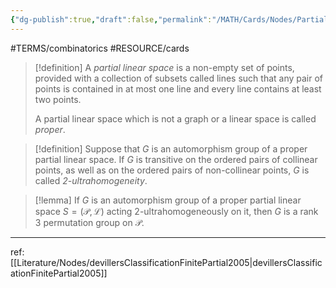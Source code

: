 ```yaml
---
{"dg-publish":true,"draft":false,"permalink":"/MATH/Cards/Nodes/Partial Linear Space/","dgPassFrontmatter":true}
---
```


#TERMS/combinatorics #RESOURCE/cards 

> [!definition]
> A *partial linear space* is a non-empty set of points, provided with a collection of subsets called lines such that any pair of points is contained in at most one line and every line contains at least two points.
> 
> A partial linear space which is not a graph or a linear space is called *proper*.

> [!definition]
> Suppose that $G$ is an automorphism group of a proper partial linear space. If $G$ is transitive on the ordered pairs of collinear points, as well as on the ordered pairs of non-collinear points, $G$ is called *2-ultrahomogeneity*.

> [!lemma]
> If $G$ is an automorphism group of a proper partial linear space $S =(\mathcal P,\mathcal L)$ acting $2$-ultrahomogeneously on it, then $G$ is a rank $3$ permutation group on $\mathcal P$.

*****
ref: [[Literature/Nodes/devillersClassificationFinitePartial2005\|devillersClassificationFinitePartial2005]]
